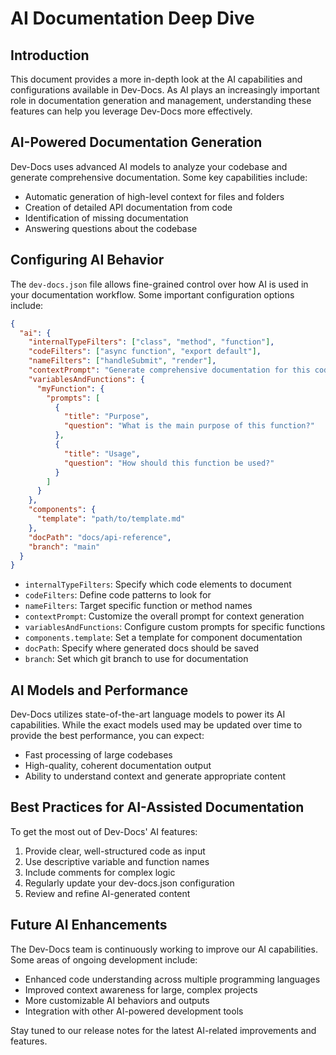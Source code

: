 # AI Documentation Deep Dive

## Introduction
This document provides a more in-depth look at the AI capabilities and configurations available in Dev-Docs. As AI plays an increasingly important role in documentation generation and management, understanding these features can help you leverage Dev-Docs more effectively.

## AI-Powered Documentation Generation

Dev-Docs uses advanced AI models to analyze your codebase and generate comprehensive documentation. Some key capabilities include:

- Automatic generation of high-level context for files and folders
- Creation of detailed API documentation from code
- Identification of missing documentation
- Answering questions about the codebase

## Configuring AI Behavior

The `dev-docs.json` file allows fine-grained control over how AI is used in your documentation workflow. Some important configuration options include:

```json
{
  "ai": {
    "internalTypeFilters": ["class", "method", "function"],
    "codeFilters": ["async function", "export default"],
    "nameFilters": ["handleSubmit", "render"],
    "contextPrompt": "Generate comprehensive documentation for this codebase",
    "variablesAndFunctions": {
      "myFunction": {
        "prompts": [
          {
            "title": "Purpose",
            "question": "What is the main purpose of this function?"
          },
          {
            "title": "Usage",
            "question": "How should this function be used?"
          }
        ]
      }
    },
    "components": {
      "template": "path/to/template.md"
    },
    "docPath": "docs/api-reference",
    "branch": "main"
  }
}
```

- `internalTypeFilters`: Specify which code elements to document
- `codeFilters`: Define code patterns to look for
- `nameFilters`: Target specific function or method names  
- `contextPrompt`: Customize the overall prompt for context generation
- `variablesAndFunctions`: Configure custom prompts for specific functions
- `components.template`: Set a template for component documentation
- `docPath`: Specify where generated docs should be saved
- `branch`: Set which git branch to use for documentation

## AI Models and Performance

Dev-Docs utilizes state-of-the-art language models to power its AI capabilities. While the exact models used may be updated over time to provide the best performance, you can expect:

- Fast processing of large codebases
- High-quality, coherent documentation output
- Ability to understand context and generate appropriate content

## Best Practices for AI-Assisted Documentation

To get the most out of Dev-Docs' AI features:

1. Provide clear, well-structured code as input
2. Use descriptive variable and function names
3. Include comments for complex logic
4. Regularly update your dev-docs.json configuration
5. Review and refine AI-generated content

## Future AI Enhancements

The Dev-Docs team is continuously working to improve our AI capabilities. Some areas of ongoing development include:

- Enhanced code understanding across multiple programming languages
- Improved context awareness for large, complex projects
- More customizable AI behaviors and outputs
- Integration with other AI-powered development tools

Stay tuned to our release notes for the latest AI-related improvements and features.